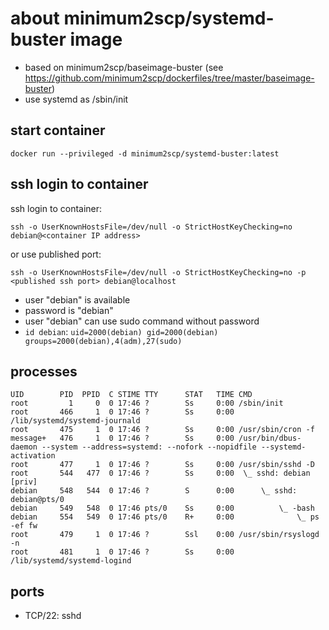 # about minimum2scp/systemd-buster image

 * based on minimum2scp/baseimage-buster (see https://github.com/minimum2scp/dockerfiles/tree/master/baseimage-buster)
 * use systemd as /sbin/init

## start container

```
docker run --privileged -d minimum2scp/systemd-buster:latest
```

## ssh login to container

ssh login to container:

```
ssh -o UserKnownHostsFile=/dev/null -o StrictHostKeyChecking=no debian@<container IP address>
```

or use published port:

```
ssh -o UserKnownHostsFile=/dev/null -o StrictHostKeyChecking=no -p <published ssh port> debian@localhost
```

 * user "debian" is available
 * password is "debian"
 * user "debian" can use sudo command without password
 * `id debian`: `uid=2000(debian) gid=2000(debian) groups=2000(debian),4(adm),27(sudo)`

## processes

```
UID        PID  PPID  C STIME TTY      STAT   TIME CMD
root         1     0  0 17:46 ?        Ss     0:00 /sbin/init
root       466     1  0 17:46 ?        Ss     0:00 /lib/systemd/systemd-journald
root       475     1  0 17:46 ?        Ss     0:00 /usr/sbin/cron -f
message+   476     1  0 17:46 ?        Ss     0:00 /usr/bin/dbus-daemon --system --address=systemd: --nofork --nopidfile --systemd-activation
root       477     1  0 17:46 ?        Ss     0:00 /usr/sbin/sshd -D
root       544   477  0 17:46 ?        Ss     0:00  \_ sshd: debian [priv]
debian     548   544  0 17:46 ?        S      0:00      \_ sshd: debian@pts/0
debian     549   548  0 17:46 pts/0    Ss     0:00          \_ -bash
debian     554   549  0 17:46 pts/0    R+     0:00              \_ ps -ef fw
root       479     1  0 17:46 ?        Ssl    0:00 /usr/sbin/rsyslogd -n
root       481     1  0 17:46 ?        Ss     0:00 /lib/systemd/systemd-logind
```

## ports

 * TCP/22: sshd

